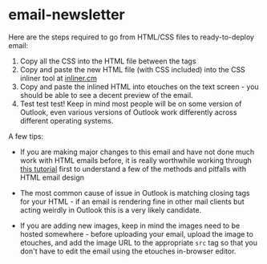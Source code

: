 # email-newsletter

Here are the steps required to go from HTML/CSS files to ready-to-deploy email:

1. Copy all the CSS into the HTML file between the <style></style> tags
2. Copy and paste the new HTML file (with CSS included) into the CSS inliner tool at <a href="http://inliner.cm">inliner.cm</a>
3. Copy and paste the inlined HTML into etouches on the text screen - you should be able to see a decent preview of the email.
4. Test test test!  Keep in mind most people will be on some version of Outlook, even various versions of Outlook work differently across different operating systems.

A few tips:

* If you are making major changes to this email and have not done much work with HTML emails before, it is really worthwhile working through <a href="https://webdesign.tutsplus.com/tutorials/creating-a-future-proof-responsive-email-without-media-queries--cms-23919">this tutorial</a> first to understand a few of the methods and pitfalls with HTML email design

* The most common cause of issue in Outlook is matching closing tags for your HTML - if an email is rendering fine in other mail clients but acting weirdly in Outlook this is a very likely candidate.

* If you are adding new images, keep in mind the images need to be hosted somewhere - before uploading your email, upload the image to etouches, and add the image URL to the appropriate <code>src</code> tag so that you don't have to edit the email using the etouches in-browser editor.

